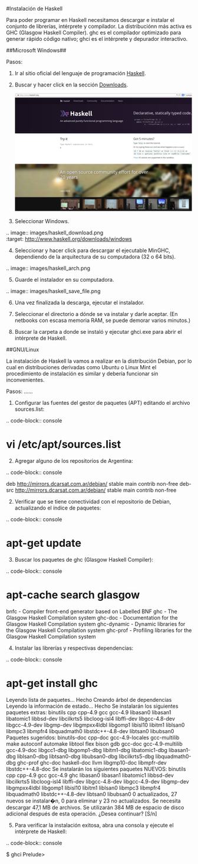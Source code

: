 #Instalación de Haskell

Para poder programar en Haskell necesitamos descargar e instalar el conjunto de librerías, 
intérprete y compilador. La distribuciónn más activa es GHC (Glasgow Haskell Compiler). 
ghc es el compilador optimizado para generar rápido código nativo; ghci es el intérprete y depurador interactivo. 

##Microsoft Windows##

Pasos:

1. Ir al sitio oficial del lenguaje de programación [Haskell](https://www.haskell.org "Haskell"). 
2. Buscar y hacer click en la sección [Downloads](https://www.haskell.org/downloads "Descargas").

   ![Sitio oficial del proyecto.](/images/haskell.png "Sitio oficial")
   
3. Seleccionar Windows.

.. image:: images/haskell_download.png                         
   :target: http://www.haskell.org/downloads/windows

   
4. Seleccionar y hacer click para descargar el ejecutable MinGHC, dependiendo de la arquitectura de su computadora (32 o 64 bits).

.. image:: images/haskell_arch.png                         
   
   
5. Guarde el instalador en su computadora.

.. image:: images/haskell_save_file.png                         


6. Una vez finalizada la descarga, ejecutar el instalador.

7. Seleccionar el directorio a dónde se va instalar y darle aceptar. (En netbooks con escasa memoria RAM, se puede demorar varios minutos.)

8. Buscar la carpeta a donde se instaló y ejecutar ghci.exe para abrir el intérprete de Haskell.

##GNU/Linux

La instalación de Haskell la vamos a realizar en la distribución Debian, por lo cual en distribuciones derivadas como Ubuntu o Linux Mint el procedimiento de instalación es similar y debería funcionar sin inconvenientes.

Pasos:
......

1. Configurar las fuentes del gestor de paquetes (APT) editando el archivo sources.list:

.. code-block:: console

   # vi /etc/apt/sources.list

2. Agregar alguno de los repositorios de Argentina:

.. code-block:: console

   deb http://mirrors.dcarsat.com.ar/debian/ stable main contrib non-free
   deb-src http://mirrors.dcarsat.com.ar/debian/ stable main contrib non-free

2. Verificar que se tiene conectividad con el repositorio de Debian, actualizando el índice de paquetes: 

.. code-block:: console

   # apt-get update

3. Buscar los paquetes de ghc (Glasgow Haskell Compiler): 

.. code-block:: console

   # apt-cache search glasgow
   bnfc - Compiler front-end generator based on Labelled BNF
   ghc - The Glasgow Haskell Compilation system
   ghc-doc - Documentation for the Glasgow Haskell Compilation system
   ghc-dynamic - Dynamic libraries for the Glasgow Haskell Compilation system
   ghc-prof - Profiling libraries for the Glasgow Haskell Compilation system

   
4. Instalar las librerías y respectivas dependencias:

.. code-block:: console

   # apt-get install ghc
   Leyendo lista de paquetes... Hecho
   Creando árbol de dependencias       
   Leyendo la información de estado... Hecho
   Se instalarán los siguientes paquetes extras:
       binutils cpp cpp-4.9 gcc gcc-4.9 libasan0 libasan1 libatomic1 libbsd-dev libcilkrts5
       libcloog-isl4 libffi-dev libgcc-4.8-dev libgcc-4.9-dev libgmp-dev libgmpxx4ldbl libgomp1
       libisl10 libitm1 liblsan0 libmpc3 libmpfr4 libquadmath0 libstdc++-4.8-dev libtsan0 libubsan0
   Paquetes sugeridos:
       binutils-doc cpp-doc gcc-4.9-locales gcc-multilib make autoconf automake libtool flex bison
       gdb gcc-doc gcc-4.9-multilib gcc-4.9-doc libgcc1-dbg libgomp1-dbg libitm1-dbg libatomic1-dbg
       libasan1-dbg liblsan0-dbg libtsan0-dbg libubsan0-dbg libcilkrts5-dbg libquadmath0-dbg
       ghc-prof ghc-doc haskell-doc llvm libgmp10-doc libmpfr-dev libstdc++-4.8-doc
   Se instalarán los siguientes paquetes NUEVOS:
       binutils cpp cpp-4.9 gcc gcc-4.9 ghc libasan0 libasan1 libatomic1 libbsd-dev libcilkrts5
       libcloog-isl4 libffi-dev libgcc-4.8-dev libgcc-4.9-dev libgmp-dev libgmpxx4ldbl libgomp1
       libisl10 libitm1 liblsan0 libmpc3 libmpfr4 libquadmath0 libstdc++-4.8-dev libtsan0 libubsan0
   0 actualizados, 27 nuevos se instalar�n, 0 para eliminar y 23 no actualizados.
   Se necesita descargar 47,1 MB de archivos.
   Se utilizarán 384 MB de espacio de disco adicional después de esta operación.
   ¿Desea continuar? [S/n]
   
5. Para verificar la instalación exitosa, abra una consola y ejecute el intérprete de Haskell:

.. code-block:: console

   $ ghci
   Prelude>
